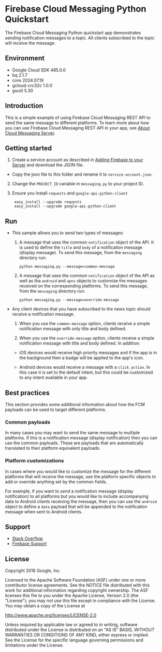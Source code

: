 Firebase Cloud Messaging Python Quickstart
==========================================

The Firebase Cloud Messaging Python quickstart app demonstrates sending
notification messages to a topic. All clients subscribed to the topic
will receive the message.

Environment
-----------

- Google Cloud SDK 485.0.0
- bq 2.1.7
- core 2024.07.19
- gcloud-crc32c 1.0.0
- gsutil 5.30

Introduction
------------

This is a simple example of using Firebase Cloud Messaging REST API to send
the same message to different platforms. To learn more about how you can use
Firebase Cloud Messaging REST API in your app, see [About Cloud Messaging Server](https://firebase.google.com/docs/cloud-messaging/server/).

Getting started
---------------

1. Create a service account as described in [Adding Firebase to your Server](https://firebase.google.com/docs/admin/setup) and download the JSON file.
  - Copy the json file to this folder and rename it to `service-account.json`.
2. Change the `PROJECT_ID` variable in `messaging.py` to your project ID.
3. Ensure you install `requests` and `google-api-python-client`

        easy_install --upgrade requests
        easy_install --upgrade google-api-python-client

Run
---
- This sample allows you to send two types of messages:

  1. A message that uses the common `notification` object of the API. It is used to define
  the `title` and `body` of a notification message (display message). To send this message, from the
  `messaging` directory run:

         python messaging.py --message=common-message

  2. A message that uses the common `notification` object of the API as well as tha `android` and
  `apns` objects to customize the messages received on the corresponding platforms. To send this
  message, from the `messaging` directory run:

         python messaging.py --message=override-message

- Any client devices that you have subscribed to the news topic should receive
  a notification message.

  1. When you use the `common-message` option, clients receive a simple notification message
  with only title and body defined.

  2. When you use the `override-message` option, clients receive a simple notification message
  with title and body defined. In addition:
    - iOS devices would receive high priority messages and if the app is in the background then a
    badge will be applied to the app's icon.

    - Android devices would receive a message with a `click_action`. In this case it is set
    to the default intent, but this could be customized to any intent available in your app.

Best practices
--------------
This section provides some additional information about how the FCM payloads can
be used to target different platforms.

### Common payloads ###

In many cases you may want to send the same message to multiple platforms. If
this is a notification message (display notification) then you can use the
common payloads. These are payloads that are automatically translated to their
platform equivalent payloads.

### Platform customizations ###

In cases where you would like to customize the message for the different platforms
that will receive the message, use the platform specific objects to add or override
anything set by the common fields.

For example, if you want to send a notification message (display notification) to all platforms
but you would like to include accompanying data to Android clients receiving the
message, then you can use the `android` object to define a `data` payload that will
be appended to the notification message when sent to Android clients.

Support
-------

- [Stack Overflow](https://stackoverflow.com/questions/tagged/firebase-cloud-messaging)
- [Firebase Support](https://firebase.google.com/support/)

License
-------

Copyright 2016 Google, Inc.

Licensed to the Apache Software Foundation (ASF) under one or more contributor
license agreements.  See the NOTICE file distributed with this work for
additional information regarding copyright ownership.  The ASF licenses this
file to you under the Apache License, Version 2.0 (the "License"); you may not
use this file except in compliance with the License.  You may obtain a copy of
the License at

  http://www.apache.org/licenses/LICENSE-2.0

Unless required by applicable law or agreed to in writing, software
distributed under the License is distributed on an "AS IS" BASIS, WITHOUT
WARRANTIES OR CONDITIONS OF ANY KIND, either express or implied.  See the
License for the specific language governing permissions and limitations under
the License.
